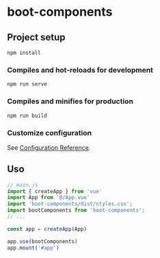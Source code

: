 # boot-components

## Project setup
```
npm install
```

### Compiles and hot-reloads for development
```
npm run serve
```

### Compiles and minifies for production
```
npm run build
```

### Customize configuration
See [Configuration Reference](https://cli.vuejs.org/config/).

## Uso

```js
// main.js
import { createApp } from 'vue'
import App from '@/App.vue'
import 'boot-components/dist/styles.css';
import bootComponents from 'boot-components';
// ...

const app = createApp(App)

app.use(bootComponents)
app.mount('#app')
```
